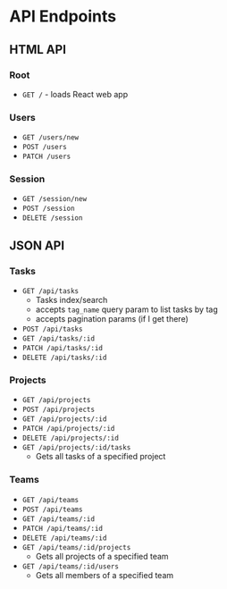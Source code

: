 # API Endpoints

## HTML API

### Root

- `GET /` - loads React web app

### Users

- `GET /users/new`
- `POST /users`
- `PATCH /users`

### Session

- `GET /session/new`
- `POST /session`
- `DELETE /session`

## JSON API

### Tasks

- `GET /api/tasks`
  - Tasks index/search
  - accepts `tag_name` query param to list tasks by tag
  - accepts pagination params (if I get there)
- `POST /api/tasks`
- `GET /api/tasks/:id`
- `PATCH /api/tasks/:id`
- `DELETE /api/tasks/:id`

### Projects

- `GET /api/projects`
- `POST /api/projects`
- `GET /api/projects/:id`
- `PATCH /api/projects/:id`
- `DELETE /api/projects/:id`
- `GET /api/projects/:id/tasks`
  - Gets all tasks of a specified project

### Teams

- `GET /api/teams`
- `POST /api/teams`
- `GET /api/teams/:id`
- `PATCH /api/teams/:id`
- `DELETE /api/teams/:id`
- `GET /api/teams/:id/projects`
  - Gets all projects of a specified team
- `GET /api/teams/:id/users`
  - Gets all members of a specified team
